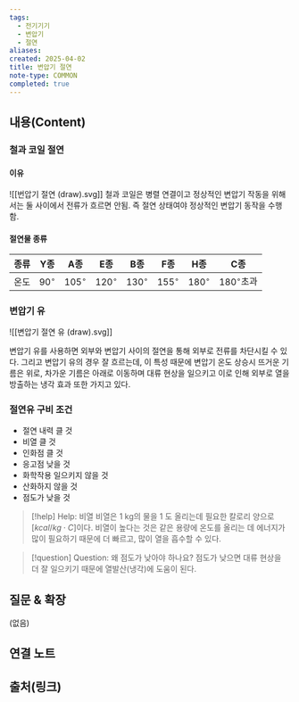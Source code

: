 ```yaml
---
tags:
  - 전기기기
  - 변압기
  - 절연
aliases: 
created: 2025-04-02
title: 변압기 절연
note-type: COMMON
completed: true
---
```


## 내용(Content)

### 철과 코일 절연

#### 이유

![[번압기 절연 (draw).svg]]
철과 코일은 병렬 연결이고 정상적인 변압기 작동을 위해서는 둘 사이에서 전류가 흐르면 안됨. 즉 절연 상태여야 정상적인 변압기 동작을 수행함.

#### 절연물 종류

| 종류  | Y종           | A종            | E종            | B종            | F종            | H종            | C종              |
| --- | ------------ | ------------- | ------------- | ------------- | ------------- | ------------- | --------------- |
| 온도  | $90^{\circ}$ | $105^{\circ}$ | $120^{\circ}$ | $130^{\circ}$ | $155^{\circ}$ | $180^{\circ}$ | $180^{\circ}$초과 |

### 변압기 유

![[변압기 절연 유 (draw).svg]]

변압기 유를 사용하면 외부와 변압기 사이의 절연을 통해 외부로 전류를 차단시킬 수 있다. 그리고 변압기 유의 경우 잘 흐르는데, 이 특성 때문에 변압기 온도 상승시 뜨거운 기름은 위로, 차가운 기름은 아래로 이동하며 대류 현상을 일으키고 이로 인해 외부로 열을 방출하는 냉각 효과 또한 가지고 있다.

### 절연유 구비 조건

- 절연 내력 클 것
- 비열 클 것
- 인화점 클 것
- 응고점 낮을 것
- 화학작용 일으키지 않을 것
- 산화하지 않을 것
- 점도가 낮을 것 


>[!help] Help: 비열
>비열은 1 kg의 물을 1 도 올리는데 필요한 칼로리 양으로 $[kcal / kg \cdot C]$이다. 비열이 높다는 것은 같은 용량에 온도를 올리는 데 에너지가 많이 필요하기 때문에 더 빠르고, 많이 열을 흡수할 수 있다.

>[!question] Question: 왜 점도가 낮아야 하나요?
>점도가 낮으면 대류 현상을 더 잘 일으키기 때문에 열발산(냉각)에 도움이 된다.

## 질문 & 확장

(없음)

## 연결 노트

## 출처(링크)



